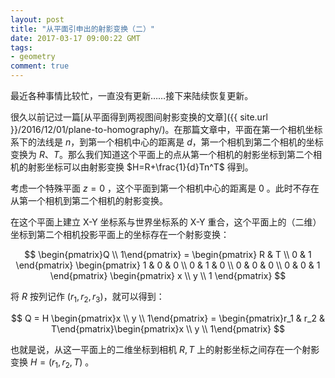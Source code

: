 ```yaml
---
layout: post
title: "从平面引申出的射影变换（二）"
date: 2017-03-17 09:00:22 GMT
tags:
- geometry
comment: true
---
```


最近各种事情比较忙，一直没有更新……接下来陆续恢复更新。

很久以前记过一篇[从平面得到两视图间射影变换的文章]({{ site.url }}/2016/12/01/plane-to-homography/)。在那篇文章中，平面在第一个相机坐标系下的法线是 $n$，到第一个相机中心的距离是 $d$，第一个相机到第二个相机的坐标变换为 $R$、$T$。那么我们知道这个平面上的点从第一个相机的射影坐标到第二个相机的射影坐标可以由射影变换 $H=R+\frac{1}{d}Tn^T$ 得到。

考虑一个特殊平面 $z=0$ ，这个平面到第一个相机中心的距离是 0 。此时不存在从第一个相机到第二个相机的射影变换。

在这个平面上建立 X-Y 坐标系与世界坐标系的 X-Y 重合，这个平面上的（二维）坐标到第二个相机投影平面上的坐标存在一个射影变换：

$$
\begin{pmatrix}Q \\ 1\end{pmatrix} = \begin{pmatrix}
R & T \\
0 & 1
\end{pmatrix}
\begin{pmatrix}
1 & 0 & 0 \\
0 & 1 & 0 \\
0 & 0 & 0 \\
0 & 0 & 1 
\end{pmatrix}
\begin{pmatrix}
x \\
y \\
1
\end{pmatrix}
$$

将 $R$ 按列记作 $(r_1, r_2, r_3)$，就可以得到：

$$
Q = H \begin{pmatrix}x \\ y \\ 1\end{pmatrix} = \begin{pmatrix}r_1 & r_2 & T\end{pmatrix}\begin{pmatrix}x \\ y \\ 1\end{pmatrix}
$$

也就是说，从这一平面上的二维坐标到相机 $R,T$ 上的射影坐标之间存在一个射影变换 $H = (r_1, r_2, T)$ 。
